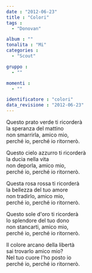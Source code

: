 ```yaml
---
date : "2012-06-23"
title : "Colori"
tags : 
  - "Donovan"

album : ""
tonalita : "Mi"
categories : 
  - "Scout"

gruppo : 
  - ""

momenti : 
  - ""

identificatore : "colori"
data_revisione : "2012-06-23"
---
```

  
  
Questo prato verde ti ricorderà  
la speranza del mattino  
non smarrirla, amico mio,  
perché io, perché io ritornerò.    
  
  
  
Questo cielo azzurro ti ricorderà  
la ducia nella vita  
non deporla, amico mio,  
perché io, perché io ritornerò.  
  
  
  
Questa rosa rossa ti ricorderà  
la bellezza del tuo amore  
non tradirlo, amico mio,  
perché io, perché io ritornerò.  
  
  
  
Questo sole d'oro ti ricorderà  
lo splendore del tuo dono  
non stancarti, amico mio,  
perché io, perché io ritornerò.  
  
  
  
Il colore arcano della libertà  
sai trovarlo amico mio?  
Nel tuo cuore l'ho posto io  
perché io, perché io ritornerò.  
  
  
  
  
  
  
  
